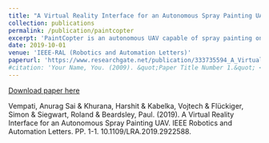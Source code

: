 ```yaml
---
title: "A Virtual Reality Interface for an Autonomous Spray Painting UAV"
collection: publications
permalink: /publication/paintcopter
excerpt: 'PaintCopter is an autonomous UAV capable of spray painting on complex 3D surfaces. This work aims to make PaintCopter more user-friendly and to enable more intuitive human-robot interaction. We propose a virtual reality interface that allows the user to immerse in a virtual environment, navigate around the target surface and paint at desired locations using a virtual spray-gun. A realistic paint simulator provides a real-time pre-visualization of the painting activity that can either be processed right away or stored to disk for later execution. An efficient optimization based planner uses this information to plan the painting task and execute it. The proposed planner maximizes the paint quality while respecting the spray nozzle constraints and platform dynamics. Our experiments show that the interface allows the user to make precise modifications to the target surface. Finally, we demonstrate the use of virtual reality interface to define a painting mission, and then the PaintCopter carrying out the mission to paint a desired multi-colored pattern on a 3D surface'
date: 2019-10-01
venue: 'IEEE-RAL (Robotics and Automation Letters)'
paperurl: 'https://www.researchgate.net/publication/333735594_A_Virtual_Reality_Interface_for_an_Autonomous_Spray_Painting_UAV'
#citation: 'Your Name, You. (2009). &quot;Paper Title Number 1.&quot; <i>Journal 1</i>. 1(1).'
---
```


[Download paper here](https://www.researchgate.net/publication/333735594_A_Virtual_Reality_Interface_for_an_Autonomous_Spray_Painting_UAV)

Vempati, Anurag Sai & Khurana, Harshit & Kabelka, Vojtech & Flückiger, Simon & Siegwart, Roland & Beardsley, Paul. (2019). A Virtual Reality Interface for an Autonomous Spray Painting UAV. IEEE Robotics and Automation Letters. PP. 1-1. 10.1109/LRA.2019.2922588.

